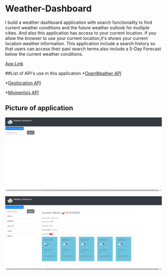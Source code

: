 # Weather-Dashboard

 I build a weather dashboard application with search functionality to find current weather conditions and the future weather outlook for multiple cities.
 And also this application has access to your current location. if you allow the browser to use your current location,it's shows your current location weather information.
  This application include a search history so that users can access their past search terms.also include a 5-Day Forecast below the current weather conditions.

 [App Link](https://arvin-m.github.io/Weather-Dashboard/)

 ##List of API's use in this application 
 *[OpenWeather API](https://openweathermap.org/api)
 
 *[Geolocation API](https://developer.mozilla.org/en-US/docs/Web/API/Geolocation_API)

 *[Momentsjs API](https://momentjs.com/)


 ## Picture of application
 ![First look app picture](img/FirstLOadPage.PNG) 

 ![Result app picture](img/ResultByCity.PNG) 

 


 